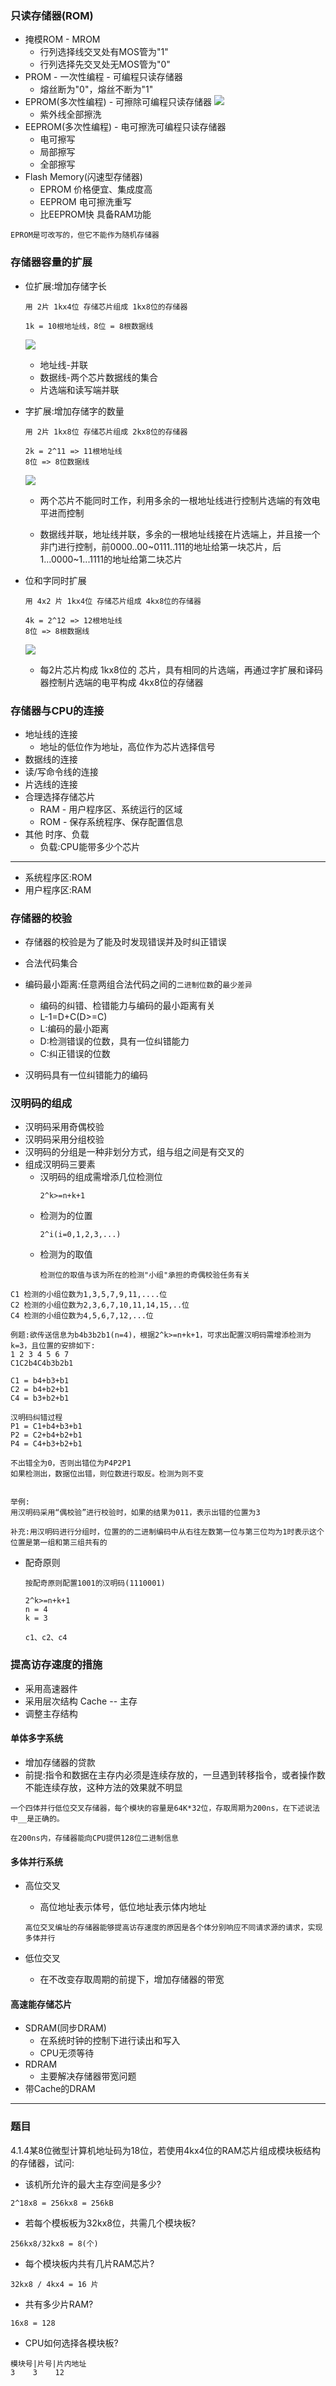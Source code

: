 ### 只读存储器\(ROM\)

* 掩模ROM - MROM
  * 行列选择线交叉处有MOS管为"1"
  * 行列选择先交叉处无MOS管为"0"
* PROM - 一次性编程 - 可编程只读存储器
  * 熔丝断为"0"，熔丝不断为"1"
* EPROM\(多次性编程\) - 可擦除可编程只读存储器
  ![](/assets/js-14.2.4.3-1.png)
  * 紫外线全部擦洗
* EEPROM\(多次性编程\) - 电可擦洗可编程只读存储器
  * 电可擦写
  * 局部擦写
  * 全部擦写
* Flash Memory\(闪速型存储器\)
  * EPROM        价格便宜、集成度高
  * EEPROM       电可擦洗重写
  * 比EEPROM快    具备RAM功能

```
EPROM是可改写的，但它不能作为随机存储器
```

### 存储器容量的扩展

* 位扩展:增加存储字长

  ```
  用 2片 1kx4位 存储芯片组成 1kx8位的存储器

  1k = 10根地址线，8位 = 8根数据线
  ```

  ![](/assets/js-14.2.4.3-3.png)

  * 地址线-并联
  * 数据线-两个芯片数据线的集合
  * 片选端和读写端并联

* 字扩展:增加存储字的数量

  ```
  用 2片 1kx8位 存储芯片组成 2kx8位的存储器

  2k = 2^11 => 11根地址线
  8位 => 8位数据线
  ```

  ![](/assets/js-14.2.4.3-4.png)

  * 两个芯片不能同时工作，利用多余的一根地址线进行控制片选端的有效电平进而控制

  * 数据线并联，地址线并联，多余的一根地址线接在片选端上，并且接一个非门进行控制，前0000..00~0111..111的地址给第一块芯片，后1...0000~1...1111的地址给第二块芯片

* 位和字同时扩展

  ```
  用 4x2 片 1kx4位 存储芯片组成 4kx8位的存储器

  4k = 2^12 => 12根地址线
  8位 => 8根数据线
  ```

  ![](/assets/js-14.2.4.3-5.png)

  * 每2片芯片构成 1kx8位的 芯片，具有相同的片选端，再通过字扩展和译码器控制片选端的电平构成 4kx8位的存储器

### 存储器与CPU的连接

* 地址线的连接
  * 地址的低位作为地址，高位作为芯片选择信号
* 数据线的连接
* 读/写命令线的连接
* 片选线的连接
* 合理选择存储芯片
  * RAM - 用户程序区、系统运行的区域
  * ROM - 保存系统程序、保存配置信息
* 其他 时序、负载
  * 负载:CPU能带多少个芯片

---

* 系统程序区:ROM
* 用户程序区:RAM

### 存储器的校验

* 存储器的校验是为了能及时发现错误并及时纠正错误
* 合法代码集合
* 编码最小距离:任意两组合法代码之间的`二进制位数`的`最少差异`

  * 编码的纠错、检错能力与编码的最小距离有关
  * L-1=D+C\(D&gt;=C\)
  * L:编码的最小距离
  * D:检测错误的位数，具有一位纠错能力
  * C:纠正错误的位数

* 汉明码具有一位纠错能力的编码

### 汉明码的组成

* 汉明码采用奇偶校验
* 汉明码采用分组校验
* 汉明码的分组是一种非划分方式，组与组之间是有交叉的
* 组成汉明码三要素
  * 汉明码的组成需增添几位检测位
    ```
    2^k>=n+k+1
    ```
  * 检测为的位置
    ```
    2^i(i=0,1,2,3,...)
    ```
  * 检测为的取值
    ```
    检测位的取值与该为所在的检测"小组"承担的奇偶校验任务有关
    ```

```
C1 检测的小组位数为1,3,5,7,9,11,....位
C2 检测的小组位数为2,3,6,7,10,11,14,15,..位
C4 检测的小组位数为4,5,6,7,12,...位
```

```
例题:欲传送信息为b4b3b2b1(n=4)，根据2^k>=n+k+1，可求出配置汉明码需增添检测为k=3，且位置的安排如下:
1 2 3 4 5 6 7
C1C2b4C4b3b2b1

C1 = b4+b3+b1
C2 = b4+b2+b1
C4 = b3+b2+b1
```

```
汉明码纠错过程
P1 = C1+b4+b3+b1
P2 = C2+b4+b2+b1
P4 = C4+b3+b2+b1

不出错全为0，否则出错位为P4P2P1
如果检测出，数据位出错，则位数进行取反。检测为则不变


举例:
用汉明码采用“偶校验”进行校验时，如果的结果为011，表示出错的位置为3
```

```
补充:用汉明码进行分组时，位置的的二进制编码中从右往左数第一位与第三位均为1时表示这个位置是第一组和第三组共有的
```

* 配奇原则

  ```
  按配奇原则配置1001的汉明码(1110001)

  2^k>=n+k+1
  n = 4
  k = 3

  c1、c2、c4
  ```

### 提高访存速度的措施

* 采用高速器件
* 采用层次结构 Cache -- 主存
* 调整主存结构

#### 单体多字系统

* 增加存储器的贷款
* 前提:指令和数据在主存内必须是连续存放的，一旦遇到转移指令，或者操作数不能连续存放，这种方法的效果就不明显

```
一个四体并行低位交叉存储器，每个模块的容量是64K*32位，存取周期为200ns，在下述说法中__是正确的。

在200ns内，存储器能向CPU提供128位二进制信息
```

#### 多体并行系统

* 高位交叉
  * 高位地址表示体号，低位地址表示体内地址

  ```
  高位交叉编址的存储器能够提高访存速度的原因是各个体分别响应不同请求源的请求，实现多体并行
  ```
* 低位交叉
  * 在不改变存取周期的前提下，增加存储器的带宽

#### 高速能存储芯片

* SDRAM\(同步DRAM\)
  * 在系统时钟的控制下进行读出和写入
  * CPU无须等待
* RDRAM
  * 主要解决存储器带宽问题
* 带Cache的DRAM

---

### 题目

4.1.4某8位微型计算机地址码为18位，若使用4kx4位的RAM芯片组成模块板结构的存储器，试问:

* 该机所允许的最大主存空间是多少?

```
2^18x8 = 256kx8 = 256kB
```

* 若每个模板板为32kx8位，共需几个模块板?

```
256kx8/32kx8 = 8(个) 
```

* 每个模块板内共有几片RAM芯片?

```
32kx8 / 4kx4 = 16 片
```

* 共有多少片RAM?

```
16x8 = 128
```

* CPU如何选择各模块板?

```
模块号|片号|片内地址
3    3    12
```





